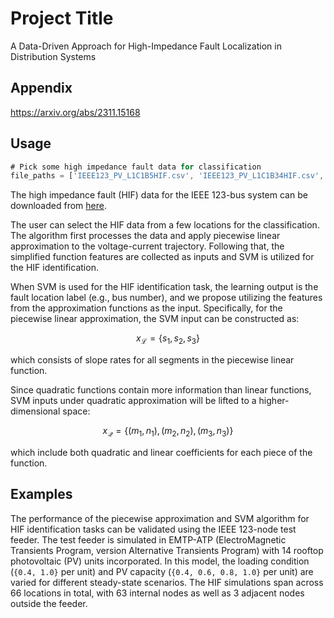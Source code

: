 
# Project Title

A Data-Driven Approach for High-Impedance Fault Localization in Distribution Systems


## Appendix

https://arxiv.org/abs/2311.15168


## Usage

```javascript
# Pick some high impedance fault data for classification
file_paths = ['IEEE123_PV_L1C1B5HIF.csv', 'IEEE123_PV_L1C1B34HIF.csv', 'IEEE123_PV_L1C1B45HIF.csv']
```

The high impedance fault (HIF) data for the IEEE 123-bus system can be downloaded from [here](https://github.com/yuqingdong0/Transient-Data-for-OEDI/tree/main/Simulation%20Data/IEEE%20123/Faults/High%20Impedance%20Fault). 

The user can select the HIF data from a few locations for the classification. The algorithm first processes the data and apply piecewise linear approximation to the voltage-current trajectory. Following that, the simplified function features are collected as inputs and SVM is utilized for the HIF identification.

When SVM is used for the HIF identification task, the learning output is the fault location label (e.g., bus number), and we propose utilizing the features from the approximation functions as the input. Specifically, for the piecewise linear approximation, the SVM input can be constructed as:

```math
x_{\mathcal{L}} = \{s_1, s_2, s_3\}
```
which consists of slope rates for all segments in the piecewise linear function.

Since quadratic functions contain more information than linear functions, SVM inputs under quadratic approximation will be lifted to a higher-dimensional space:

```math
x_{\mathcal{Q}} = \{(m_1,n_1),(m_2,n_2),(m_3,n_3)\}
```

which include both quadratic and linear coefficients for each piece of the function.



## Examples

The performance of the piecewise approximation and SVM algorithm for HIF identification tasks can be validated using the IEEE 123-node test feeder. The test feeder is simulated in EMTP-ATP (ElectroMagnetic Transients Program, version Alternative Transients Program) with 14 rooftop photovoltaic (PV) units incorporated. In this model, the loading condition (`{0.4, 1.0}` per unit) and PV capacity (`{0.4, 0.6, 0.8, 1.0}` per unit) are varied for different steady-state scenarios. The HIF simulations span across 66 locations in total, with 63 internal nodes as well as 3 adjacent nodes outside the feeder.












